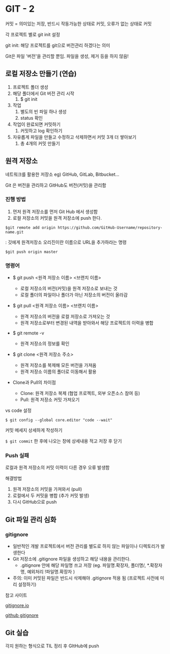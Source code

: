# GIT - 2

커밋 = 의미있는 저장, 반드시 작동가능한 상태로 커밋, 오류가 없는 상태로 커밋

각 프로젝트 별로 git init 설정

git init: 해당 프로젝트를 git으로 버전관리 하겠다는 의미

Git은 파일 '버전'을 관리할 뿐임. 파일을 생성, 제거 등을 하지 않음!



## 로컬 저장소 만들기 (연습)

1. 프로젝트 폴더 생성
2. 해당 폴더에서 Git 버전 관리 시작
   1. $ git init 
3. 작업
   1. 별도의 빈 파일 하나 생성
   2. status 확인
4. 작업이 완료되면 커밋하기
   1. 커밋하고 log 확인하기
5. 자유롭게 파일을 만들고 수정하고 삭제하면서 커밋 3개 더 쌓아보기
   1. 총 4개의 커밋 만들기





## 원격 저장소

네트워크를 활용한 저장소 eg) GitHub, GitLab, Bitbucket...

Git 은 버전을 관리하고 GitHub도 버전(커밋)을 관리함



### 진행 방법

1. 먼저 원격 저장소를 먼저 Git Hub 에서 생성함
2. 로컬 저장소의 커밋을 원격 저장소에 push 한다.



```
$git remote add origin https://github.com/GitHub-Username/repository-name.git
```

: 깃에게 원격저장소 오리진이란 이름으로 URL을 추가하라는 명령

```
$git push origin master
```





### 명령어

- $ git push <원격 저장소 이름> <브랜치 이름>
  - 로컬 저장소의 버전(커밋)을 원격 저장소로 보내는 것 
  - 로컬 폴더의 파일이나 폴더가 아닌 저장소의 버전이 올라감
- $ git pull <원격 저장소 이름> <브랜치 이름>
  - 원격 저장소의 버전을 로컬 저장소로 가져오는 것
  - 원격 저장소로부터 변경된 내역을 받아와서 해당 프로젝트의 이력을 병합
- $ git remote -v
  - 원격 저장소의 정보를 확인
- $ git clone <원격 저장소 주소>
  - 원격 저장소를 복제해 모든 버전을 가져옴
  - 원격 저장소 이름의 폴더로 이동해서 활용




- Clone과 Pull의 차이점
  - Clone: 원격 저장소 복제 (협업 프로젝트, 외부 오픈소스 참여 등)
  - Pull: 원격 저장소 커밋 가져오기



vs code 설정

```
$ git config --global core.editor "code --wait"
```



커밋 메세지 상세하게 작성하기

`$ git commit` 한 후에 나오는 창에 상세내용 적고 저장 후 닫기



### Push 실패

로컬과 원격 저장소의 커밋 이력이 다른 경우 오류 발생함

해결방법

1. 원격 저장소의 커밋을 가져와서 (pull)
2. 로컬에서 두 커밋을 병합 (추가 커밋 발생)
3. 다시 GitHub으로 push





## Git 파일 관리 심화

### gitignore

- 일반적인 개발 프로젝트에서 버전 관리를 별도로 하지 않는 파일이나 디렉토리가 발생한다
- Git 저장소에 .gitignore 파일을 생성하고 해당 내용을 관리한다.
  - .gitignore 안에 해당 파일명 쓰고 저장 (eg. 파일명.확장자, 폴더명/, *.확장자명, 예외처리 !파일명.확장자 )
- 주의: 이미 커밋된 파일은 반드시 삭제해야 .gitignore 적용 됨 (프로젝트 사전에 미리 설정하기)



참고 사이트

[gitignore.io](http://gitignore.io)

[github gitignore](https://github.com/github/gitignore)





## Git 실습

각지 원하는 형식으로 TIL 정리 후 GItHub에 push

